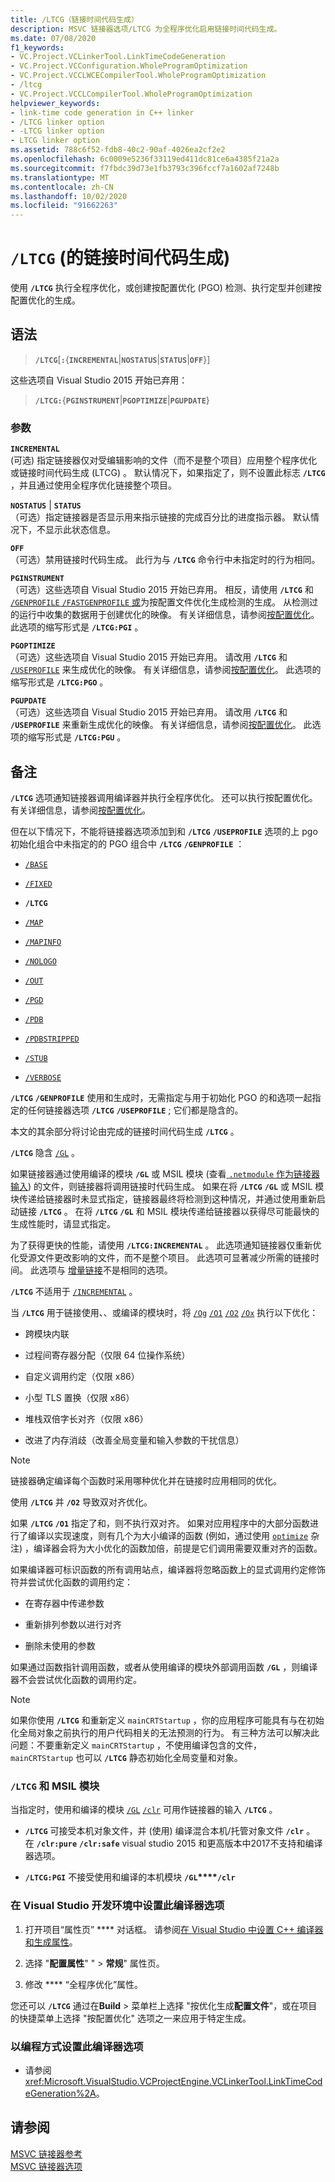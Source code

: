 ```yaml
---
title: /LTCG（链接时间代码生成）
description: MSVC 链接器选项/LTCG 为全程序优化启用链接时间代码生成。
ms.date: 07/08/2020
f1_keywords:
- VC.Project.VCLinkerTool.LinkTimeCodeGeneration
- VC.Project.VCConfiguration.WholeProgramOptimization
- VC.Project.VCCLWCECompilerTool.WholeProgramOptimization
- /ltcg
- VC.Project.VCCLCompilerTool.WholeProgramOptimization
helpviewer_keywords:
- link-time code generation in C++ linker
- /LTCG linker option
- -LTCG linker option
- LTCG linker option
ms.assetid: 788c6f52-fdb8-40c2-90af-4026ea2cf2e2
ms.openlocfilehash: 6c0009e5236f33119ed411dc81ce6a4385f21a2a
ms.sourcegitcommit: f7fbdc39d73e1fb3793c396fccf7a1602af7248b
ms.translationtype: MT
ms.contentlocale: zh-CN
ms.lasthandoff: 10/02/2020
ms.locfileid: "91662263"
---
```

# <a name="ltcg-link-time-code-generation"></a>`/LTCG` (的链接时间代码生成) 

使用 **`/LTCG`** 执行全程序优化，或创建按配置优化 (PGO) 检测、执行定型并创建按配置优化的生成。

## <a name="syntax"></a>语法

> **`/LTCG`**[**`:`**{**`INCREMENTAL`**|**`NOSTATUS`**|**`STATUS`**|**`OFF`**}]

这些选项自 Visual Studio 2015 开始已弃用：

> **`/LTCG:`**{**`PGINSTRUMENT`**|**`PGOPTIMIZE`**|**`PGUPDATE`**}

### <a name="arguments"></a>参数

**`INCREMENTAL`**<br/>
 (可选) 指定链接器仅对受编辑影响的文件（而不是整个项目）应用整个程序优化或链接时间代码生成 (LTCG) 。 默认情况下，如果指定了，则不设置此标志 **`/LTCG`** ，并且通过使用全程序优化链接整个项目。

**`NOSTATUS`** &#124; **`STATUS`**<br/>
（可选）指定链接器是否显示用来指示链接的完成百分比的进度指示器。 默认情况下，不显示此状态信息。

**`OFF`**<br/>
（可选）禁用链接时代码生成。 此行为与 **`/LTCG`** 命令行中未指定时的行为相同。

**`PGINSTRUMENT`**<br/>
（可选）这些选项自 Visual Studio 2015 开始已弃用。 相反，请使用 **`/LTCG`** 和[ `/GENPROFILE` `/FASTGENPROFILE` 或](genprofile-fastgenprofile-generate-profiling-instrumented-build.md)为按配置文件优化生成检测的生成。 从检测过的运行中收集的数据用于创建优化的映像。 有关详细信息，请参阅[按配置优化](../profile-guided-optimizations.md)。 此选项的缩写形式是 **`/LTCG:PGI`** 。

**`PGOPTIMIZE`**<br/>
（可选）这些选项自 Visual Studio 2015 开始已弃用。 请改用 **`/LTCG`** 和  [`/USEPROFILE`](useprofile.md) 来生成优化的映像。 有关详细信息，请参阅[按配置优化](../profile-guided-optimizations.md)。 此选项的缩写形式是 **`/LTCG:PGO`** 。

**`PGUPDATE`**<br/>
（可选）这些选项自 Visual Studio 2015 开始已弃用。 请改用 **`/LTCG`** 和  **`/USEPROFILE`** 来重新生成优化的映像。 有关详细信息，请参阅[按配置优化](../profile-guided-optimizations.md)。 此选项的缩写形式是 **`/LTCG:PGU`** 。

## <a name="remarks"></a>备注

**`/LTCG`** 选项通知链接器调用编译器并执行全程序优化。 还可以执行按配置优化。 有关详细信息，请参阅[按配置优化](../profile-guided-optimizations.md)。

但在以下情况下，不能将链接器选项添加到和 **`/LTCG`** **`/USEPROFILE`** 选项的上 pgo 初始化组合中未指定的的 PGO 组合中 **`/LTCG`** **`/GENPROFILE`** ：

- [`/BASE`](base-base-address.md)

- [`/FIXED`](fixed-fixed-base-address.md)

- **`/LTCG`**

- [`/MAP`](map-generate-mapfile.md)

- [`/MAPINFO`](mapinfo-include-information-in-mapfile.md)

- [`/NOLOGO`](nologo-suppress-startup-banner-linker.md)

- [`/OUT`](out-output-file-name.md)

- [`/PGD`](pgd-specify-database-for-profile-guided-optimizations.md)

- [`/PDB`](pdb-use-program-database.md)

- [`/PDBSTRIPPED`](pdbstripped-strip-private-symbols.md)

- [`/STUB`](stub-ms-dos-stub-file-name.md)

- [`/VERBOSE`](verbose-print-progress-messages.md)

**`/LTCG`** **`/GENPROFILE`** 使用和生成时，无需指定与用于初始化 PGO 的和选项一起指定的任何链接器选项 **`/LTCG`** **`/USEPROFILE`** ; 它们都是隐含的。

本文的其余部分将讨论由完成的链接时间代码生成 **`/LTCG`** 。

**`/LTCG`** 隐含 [`/GL`](gl-whole-program-optimization.md) 。

如果链接器通过使用编译的模块 **`/GL`** 或 MSIL 模块 (查看[ `.netmodule` 作为链接器输入](netmodule-files-as-linker-input.md)) 的文件，则链接器将调用链接时代码生成。 如果在将 **`/LTCG`** **`/GL`** 或 MSIL 模块传递给链接器时未显式指定，链接器最终将检测到这种情况，并通过使用重新启动链接 **`/LTCG`** 。 在将 **`/LTCG`** **`/GL`** 和 MSIL 模块传递给链接器以获得尽可能最快的生成性能时，请显式指定。

为了获得更快的性能，请使用 **`/LTCG:INCREMENTAL`** 。 此选项通知链接器仅重新优化受源文件更改影响的文件，而不是整个项目。 此选项可显著减少所需的链接时间。 此选项与 [增量链接](incremental-link-incrementally.md)不是相同的选项。

**`/LTCG`** 不适用于 [`/INCREMENTAL`](incremental-link-incrementally.md) 。

当 **`/LTCG`** 用于链接使用、、或编译的模块时，将 [`/Og`](og-global-optimizations.md) [`/O1`](o1-o2-minimize-size-maximize-speed.md) [`/O2`](o1-o2-minimize-size-maximize-speed.md) [`/Ox`](ox-full-optimization.md) 执行以下优化：

- 跨模块内联

- 过程间寄存器分配（仅限 64 位操作系统）

- 自定义调用约定（仅限 x86）

- 小型 TLS 置换（仅限 x86）

- 堆栈双倍字长对齐（仅限 x86）

- 改进了内存消歧（改善全局变量和输入参数的干扰信息）

> [!NOTE]
> 链接器确定编译每个函数时采用哪种优化并在链接时应用相同的优化。

使用 **`/LTCG`** 并 **`/O2`** 导致双对齐优化。

如果 **`/LTCG`** **`/O1`** 指定了和，则不执行双对齐。 如果对应用程序中的大部分函数进行了编译以实现速度，则有几个为大小编译的函数 (例如，通过使用 [`optimize`](../../preprocessor/optimize.md) 杂注) ，编译器会将为大小优化的函数加倍，前提是它们调用需要双重对齐的函数。

如果编译器可标识函数的所有调用站点，编译器将忽略函数上的显式调用约定修饰符并尝试优化函数的调用约定：

- 在寄存器中传递参数

- 重新排列参数以进行对齐

- 删除未使用的参数

如果通过函数指针调用函数，或者从使用编译的模块外部调用函数 **`/GL`** ，则编译器不会尝试优化函数的调用约定。

> [!NOTE]
> 如果你使用 **`/LTCG`** 和重新定义 `mainCRTStartup` ，你的应用程序可能具有与在初始化全局对象之前执行的用户代码相关的无法预测的行为。 有三种方法可以解决此问题：不要重新定义 `mainCRTStartup` ，不使用编译包含的文件， `mainCRTStartup` 也可以 **`/LTCG`** 静态初始化全局变量和对象。

### <a name="ltcg-and-msil-modules"></a>`/LTCG` 和 MSIL 模块

当指定时，使用和编译的模块 [`/GL`](gl-whole-program-optimization.md) [`/clr`](clr-common-language-runtime-compilation.md) 可用作链接器的输入 **`/LTCG`** 。

- **`/LTCG`** 可接受本机对象文件，并 (使用) 编译混合本机/托管对象文件 **`/clr`** 。 在 **`/clr:pure`** **`/clr:safe`** visual studio 2015 和更高版本中2017不支持和编译器选项。

- **`/LTCG:PGI`** 不接受使用和编译的本机模块 **`/GL`****`/clr`**

### <a name="to-set-this-compiler-option-in-the-visual-studio-development-environment"></a>在 Visual Studio 开发环境中设置此编译器选项

1. 打开项目“属性页” **** 对话框。 请参阅[在 Visual Studio 中设置 C++ 编译器和生成属性](../working-with-project-properties.md)。

1. 选择 "**配置属性**" "  >  **常规**" 属性页。

1. 修改 **** “全程序优化”属性。

您还可以 **`/LTCG`** 通过在**Build**  >  菜单栏上选择 "按优化生成**配置文件**"，或在项目的快捷菜单上选择 "按配置优化" 选项之一来应用于特定生成。

### <a name="to-set-this-compiler-option-programmatically"></a>以编程方式设置此编译器选项

- 请参阅 <xref:Microsoft.VisualStudio.VCProjectEngine.VCLinkerTool.LinkTimeCodeGeneration%2A>。

## <a name="see-also"></a>请参阅

[MSVC 链接器参考](linking.md)\
[MSVC 链接器选项](linker-options.md)
